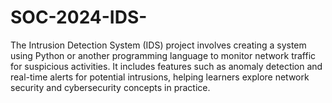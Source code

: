 # SOC-2024-IDS-
The Intrusion Detection System (IDS) project involves creating a system using Python or another programming language to monitor network traffic for suspicious activities. It includes features such as anomaly detection and real-time alerts for potential intrusions, helping learners explore network security and cybersecurity concepts in practice.
